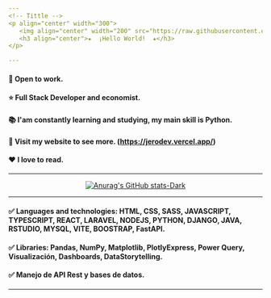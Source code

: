 ```yaml
---
<!-- Tittle -->                                                                                                        
<p align="center" width="300">
   <img align="center" width="200" src="https://raw.githubusercontent.com/TheHakoDrako/TheHakoDrako/main/images/avatarJero.png" />
   <h3 align="center">★  ¡Hello World!  ★</h3>
</p>

---
```

<!-- Description -->
#### 💼 Open to work.
#### ⭐ Full Stack Developer and economist.
#### 📚 I'am constantly learning and studying, my main skill is Python.
#### 📃 Visit my website to see more. (https://jerodev.vercel.app/)
#### ❤️ I love to read.

---
<!-- Top Languages Card -->
<p align="center">
  <a href="https://github.com/anuraghazra/github-readme-stats#responsive-card-theme#gh-dark-mode-only">
    <img src="https://github-readme-stats.vercel.app/api/top-langs?username=thehakodrako&show_icons=true&theme=dark#gh-dark-mode-only" alt="Anurag's GitHub stats-Dark">
  </a>
</p>

---
<!-- Lenguages and libraries -->
#### ✅ Languages and technologies: HTML, CSS, SASS, JAVASCRIPT, TYPESCRIPT, REACT, LARAVEL, NODEJS, PYTHON, DJANGO, JAVA, RSTUDIO, MYSQL, VITE, BOOSTRAP, FastAPI.
#### ✅ Libraries: Pandas, NumPy, Matplotlib, PlotlyExpress, Power Query, Visualización, Dashboards, DataStorytelling.
#### ✅ Manejo de API Rest y bases de datos.

---
